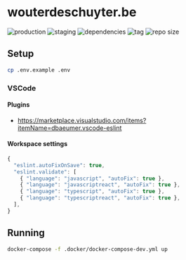 # wouterdeschuyter.be

![production](https://github.com/wouterds/wouterdeschuyter.be/workflows/production/badge.svg)
![staging](https://github.com/wouterds/wouterdeschuyter.be/workflows/staging/badge.svg)
![dependencies](https://img.shields.io/david/wouterds/wouterdeschuyter.be)
![tag](https://img.shields.io/github/tag/wouterds/wouterdeschuyter.be.svg)
![repo size](https://img.shields.io/github/repo-size/wouterds/wouterdeschuyter.be)

## Setup

```bash
cp .env.example .env
```

### VSCode

#### Plugins

- https://marketplace.visualstudio.com/items?itemName=dbaeumer.vscode-eslint

#### Workspace settings

```javascript
{
  "eslint.autoFixOnSave": true,
  "eslint.validate": [
    { "language": "javascript", "autoFix": true },
    { "language": "javascriptreact", "autoFix": true },
    { "language": "typescript", "autoFix": true },
    { "language": "typescriptreact", "autoFix": true },
  ],
}
```

## Running

```bash
docker-compose -f .docker/docker-compose-dev.yml up
```
